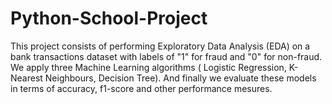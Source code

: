 # Python-School-Project

This project consists of performing Exploratory Data Analysis (EDA) on a bank transactions dataset with labels of "1" for fraud and "0" for non-fraud.
We apply three Machine Learning algorithms ( Logistic Regression, K-Nearest Neighbours, Decision Tree).
And finally we evaluate these models in terms of accuracy, f1-score and other performance mesures.
